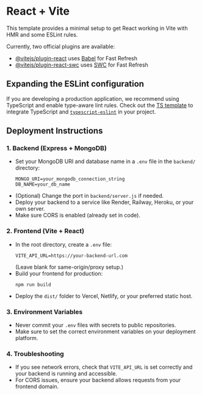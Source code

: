 # React + Vite

This template provides a minimal setup to get React working in Vite with HMR and some ESLint rules.

Currently, two official plugins are available:

- [@vitejs/plugin-react](https://github.com/vitejs/vite-plugin-react/blob/main/packages/plugin-react/README.md) uses [Babel](https://babeljs.io/) for Fast Refresh
- [@vitejs/plugin-react-swc](https://github.com/vitejs/vite-plugin-react-swc) uses [SWC](https://swc.rs/) for Fast Refresh

## Expanding the ESLint configuration

If you are developing a production application, we recommend using TypeScript and enable type-aware lint rules. Check out the [TS template](https://github.com/vitejs/vite/tree/main/packages/create-vite/template-react-ts) to integrate TypeScript and [`typescript-eslint`](https://typescript-eslint.io) in your project.

## Deployment Instructions

### 1. Backend (Express + MongoDB)
- Set your MongoDB URI and database name in a `.env` file in the `backend/` directory:
  ```
  MONGO_URI=your_mongodb_connection_string
  DB_NAME=your_db_name
  ```
- (Optional) Change the port in `backend/server.js` if needed.
- Deploy your backend to a service like Render, Railway, Heroku, or your own server.
- Make sure CORS is enabled (already set in code).

### 2. Frontend (Vite + React)
- In the root directory, create a `.env` file:
  ```
  VITE_API_URL=https://your-backend-url.com
  ```
  (Leave blank for same-origin/proxy setup.)
- Build your frontend for production:
  ```
  npm run build
  ```
- Deploy the `dist/` folder to Vercel, Netlify, or your preferred static host.

### 3. Environment Variables
- Never commit your `.env` files with secrets to public repositories.
- Make sure to set the correct environment variables on your deployment platform.

### 4. Troubleshooting
- If you see network errors, check that `VITE_API_URL` is set correctly and your backend is running and accessible.
- For CORS issues, ensure your backend allows requests from your frontend domain.
